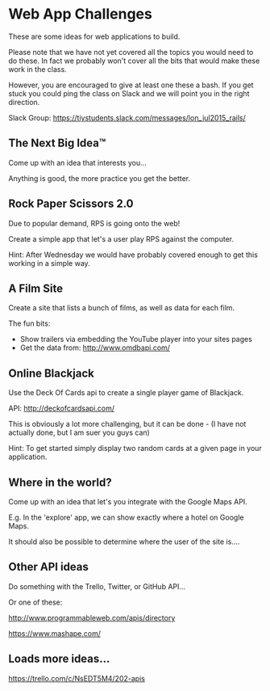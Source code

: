 # Web App Challenges

These are some ideas for web applications to build. 

Please note that we have not yet covered all the topics you would need to do these. In fact we probably won't cover all the bits that would make these work in the class. 

However, you are encouraged to give at least one these a bash. If you get stuck you could ping the class on Slack and we will point you in the right direction.

Slack Group: https://tiystudents.slack.com/messages/lon_jul2015_rails/

## The Next Big Idea&trade;

Come up with an idea that interests you... 

Anything is good, the more practice you get the better.

## Rock Paper Scissors 2.0

Due to popular demand, RPS is going onto the web!

Create a simple app that let's a user play RPS against the computer. 

Hint: After Wednesday we would have probably covered enough to get this working in a simple way. 


## A Film Site

Create a site that lists a bunch of films, as well as data for each film. 

The fun bits: 
* Show trailers via embedding the YouTube player into your sites pages 
* Get the data from: http://www.omdbapi.com/


## Online Blackjack

Use the Deck Of Cards api to create a single player game of Blackjack.

API: http://deckofcardsapi.com/

This is obviously a lot more challenging, but it can be done - (I have not actually done, but I am suer you guys can)

Hint: To get started simply display two random cards at a given page in your application.


## Where in the world?

Come up with an idea that let's you integrate with the Google Maps API.

E.g. In the 'explore' app, we can show exactly where a hotel on Google Maps.


It should also be possible to determine where the user of the site is.... 


## Other API ideas

Do something with the Trello, Twitter, or GitHub API...

Or one of these:

http://www.programmableweb.com/apis/directory

https://www.mashape.com/



## Loads more ideas...

https://trello.com/c/NsEDT5M4/202-apis
